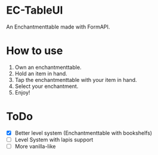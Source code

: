# EC-TableUI
An Enchantmenttable made with FormAPI.

# How to use
1. Own an enchantmenttable.
2. Hold an item in hand.
3. Tap the enchantmenttable with your item in hand.
4. Select your enchantment.
5. Enjoy!

# ToDo
- [X] Better level system (Enchantmenttable with bookshelfs)
- [ ] Level System with lapis support
- [ ] More vanilla-like
